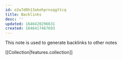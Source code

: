 ```yaml
---
id: e2w7d8h13akehprnzqgttcq
title: Backlinks
desc: ''
updated: 1646420296631
created: 1646417467693
---
```


This note is used to generate backlinks to other notes

[[Collection|features.collection]]
